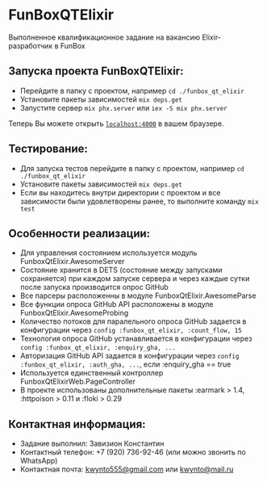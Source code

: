 # FunBoxQTElixir

Выполненное квалификационное задание на вакансию Elixir-разработчик в FunBox

## Запуска проекта FunBoxQTElixir:
  * Перейдите в папку с проектом, например `cd ./funbox_qt_elixir`
  * Установите пакеты зависимостей `mix deps.get`
  * Запустите сервер `mix phx.server` или `iex -S mix phx.server`

Теперь Вы можете открыть [`localhost:4000`](http://localhost:4000) в вашем браузере.

## Тестирование:
  * Для запуска тестов перейдите в папку с проектом, например `cd ./funbox_qt_elixir`
  * Установите пакеты зависимостей `mix deps.get`
  * Если вы находитесь внутри директории с проектом и все зависимости были удовлетворены ранее, то выполните команду `mix test`

## Особенности реализации:
  * Для управления состоянием используется модуль FunboxQtElixir.AwesomeServer
  * Состояние хранится в DETS (состояние между запусками сохраняется) при каждом запуске сервера и через каждые сутки после запуска производится опрос GitHub
  * Все парсеры расположенны в модуле FunboxQtElixir.AwesomeParse
  * Все функции опроса GitHub API расположены в модуле FunboxQtElixir.AwesomeProbing
  * Количество потоков для паралельного опроса GitHub задается в конфигурации через `config :funbox_qt_elixir, :count_flow, 15`
  * Технология опроса GitHub устанавливается в конфигурации через `config :funbox_qt_elixir, :enquiry_gha, ...`
  * Авторизация GitHub API задается в конфигурации через `config :funbox_qt_elixir, :auth_gha, ...`, если :enquiry_gha == true
  * Используется единственный контроллер FunboxQtElixirWeb.PageController
  * В проекте использованы дополнительные пакеты :earmark > 1.4, :httpoison > 0.11 и :floki > 0.29

## Контактная информация:
  * Задание выполнил: Завизион Константин
  * Контактный телефон: +7 (920) 736-92-46 (или можно звонить по WhatsApp)
  * Контактная почта: kwynto555@gmail.com или kwynto@mail.ru
